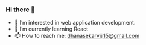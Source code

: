 ### Hi there 👋

- 🔭 I’m interested in web application development.
- 🌱 I’m currently learning React
- 📫 How to reach me: dhanasekarviji15@gmail.com

<!--
**Dhana1715/dhana1715** is a ✨ _special_ ✨ repository because its `README.md` (this file) appears on your GitHub profile.

Here are some ideas to get you started:

- 🔭 I’m currently working on ...
- 🌱 I’m currently learning ...
- 👯 I’m looking to collaborate on ...
- 🤔 I’m looking for help with ...
- 💬 Ask me about ...
- 📫 How to reach me: ...
- 😄 Pronouns: ...
- ⚡ Fun fact: ...
-->
